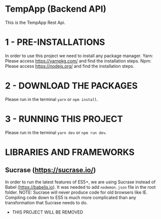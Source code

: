 # TempApp (Backend API)
This is the TempApp Rest Api. 

# 1 - PRE-INSTALLATIONS
In order to use this project we need to install any package manager.
Yarn: Please access https://yarnpkg.com/ and find the installation steps.
Npm: Please access https://nodejs.org/ and find the installation steps.

# 2 - DOWNLOAD THE PACKAGES
Please run in the terminal `yarn` or `npm install`.

# 3 - RUNNING THIS PROJECT
Please run in the terminal `yarn dev` or `npm run dev`.

<!-- # 4 - DEBUGGING THIS PROJECT
Please stop any running process and then run in the terminal `yarn dev:debug` or `npm run dev:debug`. After that, press "Start Debugging". -->


# LIBRARIES AND FRAMEWORKS

## Sucrase (https://sucrase.io/)
In order to run the latest features of ES5+, we are using Sucrase instead of Babel (https://babeljs.io). 
It was needed to add `nodemon.json` file in the root folder.
NOTE: Sucrase will never produce code for old browsers like IE. Compiling code down to ES5 is much more complicated than any transformation that Sucrase needs to do.

* THIS PROJECT WILL BE REMOVED
